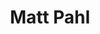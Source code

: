 ---
type: "member"
layout: "team"
title: "Matt Pahl"
publish_name: "Matthew C. Pahl"
bg_image: ""
photo: ""
lab_position: "Grad Student"
lab_group: "Alumni"
status: "alumni"

---